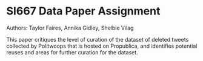 # SI667 Data Paper Assignment

Authors:
    Taylor Faires,
    Annika Gidley,
    Shelbie Vilag

This paper critiques the level of curation of the dataset of deleted tweets collected by Politwoops that is hosted on Propublica, and identifies potential reuses and areas for further curation for the dataset.
